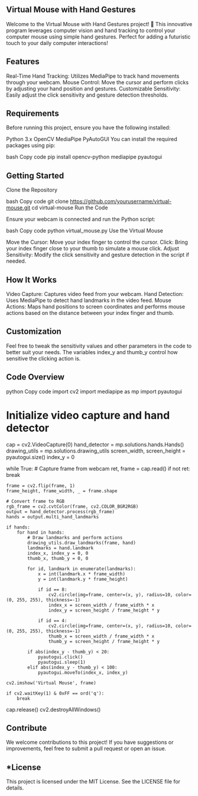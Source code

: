 ## Virtual Mouse with Hand Gestures
Welcome to the Virtual Mouse with Hand Gestures project! 🎉 This innovative program leverages computer vision and hand tracking to control your computer mouse using simple hand gestures. Perfect for adding a futuristic touch to your daily computer interactions!

## Features
Real-Time Hand Tracking: Utilizes MediaPipe to track hand movements through your webcam.
Mouse Control: Move the cursor and perform clicks by adjusting your hand position and gestures.
Customizable Sensitivity: Easily adjust the click sensitivity and gesture detection thresholds.
## Requirements
Before running this project, ensure you have the following installed:

Python 3.x
OpenCV
MediaPipe
PyAutoGUI
You can install the required packages using pip:

bash
Copy code
pip install opencv-python mediapipe pyautogui
## Getting Started
Clone the Repository

bash
Copy code
git clone https://github.com/yourusername/virtual-mouse.git
cd virtual-mouse
Run the Code

Ensure your webcam is connected and run the Python script:

bash
Copy code
python virtual_mouse.py
Use the Virtual Mouse

Move the Cursor: Move your index finger to control the cursor.
Click: Bring your index finger close to your thumb to simulate a mouse click.
Adjust Sensitivity: Modify the click sensitivity and gesture detection in the script if needed.
## How It Works
Video Capture: Captures video feed from your webcam.
Hand Detection: Uses MediaPipe to detect hand landmarks in the video feed.
Mouse Actions: Maps hand positions to screen coordinates and performs mouse actions based on the distance between your index finger and thumb.
## Customization
Feel free to tweak the sensitivity values and other parameters in the code to better suit your needs. The variables index_y and thumb_y control how sensitive the clicking action is.

## Code Overview
python
Copy code
import cv2
import mediapipe as mp
import pyautogui

# Initialize video capture and hand detector
cap = cv2.VideoCapture(0)
hand_detector = mp.solutions.hands.Hands()
drawing_utils = mp.solutions.drawing_utils
screen_width, screen_height = pyautogui.size()
index_y = 0

while True:
    # Capture frame from webcam
    ret, frame = cap.read()
    if not ret:
        break

    frame = cv2.flip(frame, 1)
    frame_height, frame_width, _ = frame.shape

    # Convert frame to RGB
    rgb_frame = cv2.cvtColor(frame, cv2.COLOR_BGR2RGB)
    output = hand_detector.process(rgb_frame)
    hands = output.multi_hand_landmarks

    if hands:
        for hand in hands:
            # Draw landmarks and perform actions
            drawing_utils.draw_landmarks(frame, hand)
            landmarks = hand.landmark
            index_x, index_y = 0, 0
            thumb_x, thumb_y = 0, 0

            for id, landmark in enumerate(landmarks):
                x = int(landmark.x * frame_width)
                y = int(landmark.y * frame_height)

                if id == 8:
                    cv2.circle(img=frame, center=(x, y), radius=10, color=(0, 255, 255), thickness=-1)
                    index_x = screen_width / frame_width * x
                    index_y = screen_height / frame_height * y

                if id == 4:
                    cv2.circle(img=frame, center=(x, y), radius=10, color=(0, 255, 255), thickness=-1)
                    thumb_x = screen_width / frame_width * x
                    thumb_y = screen_height / frame_height * y

            if abs(index_y - thumb_y) < 20:
                pyautogui.click()
                pyautogui.sleep(1)
            elif abs(index_y - thumb_y) < 100:
                pyautogui.moveTo(index_x, index_y)

    cv2.imshow('Virtual Mouse', frame)

    if cv2.waitKey(1) & 0xFF == ord('q'):
        break

cap.release()
cv2.destroyAllWindows()
## Contribute
We welcome contributions to this project! If you have suggestions or improvements, feel free to submit a pull request or open an issue.

## *License
This project is licensed under the MIT License. See the LICENSE file for details.

